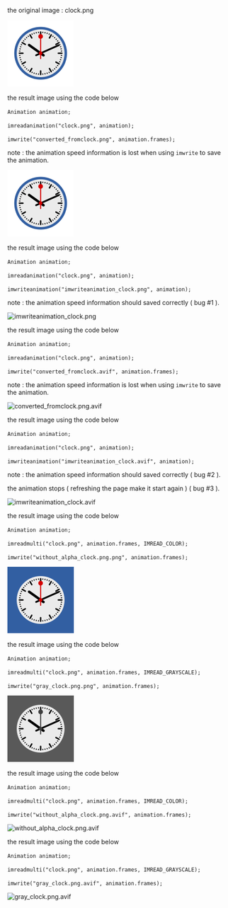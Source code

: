 the original image : clock.png

![clock.png](https://raw.githubusercontent.com/sturkmen72/opencv-apng/master/clock/clock.png)

the result image using the code below

`Animation animation;`

`imreadanimation("clock.png", animation);`

`imwrite("converted_fromclock.png", animation.frames);`

note : the animation speed information is lost when using `imwrite` to save the animation.

![converted_fromclock.png.png](https://raw.githubusercontent.com/sturkmen72/opencv-apng/master/clock/converted_fromclock.png.png)

the result image using the code below

`Animation animation;`

`imreadanimation("clock.png", animation);`

`imwriteanimation("imwriteanimation_clock.png", animation);`

note : the animation speed information should saved correctly ( bug #1 ).

![imwriteanimation_clock.png](https://raw.githubusercontent.com/sturkmen72/opencv-apng/master/clock/imwriteanimation_clock.png)


the result image using the code below

`Animation animation;`

`imreadanimation("clock.png", animation);`

`imwrite("converted_fromclock.avif", animation.frames);`

note : the animation speed information is lost when using `imwrite` to save the animation.

![converted_fromclock.png.avif](https://raw.githubusercontent.com/sturkmen72/opencv-apng/master/clock/converted_fromclock.png.avif)

the result image using the code below

`Animation animation;`

`imreadanimation("clock.png", animation);`

`imwriteanimation("imwriteanimation_clock.avif", animation);`

note : the animation speed information should saved correctly ( bug #2 ).

the animation stops ( refreshing the page make it start again ) ( bug #3 ).

![imwriteanimation_clock.avif](https://raw.githubusercontent.com/sturkmen72/opencv-apng/master/clock/imwriteanimation_clock.avif)



the result image using the code below

`Animation animation;`

`imreadmulti("clock.png", animation.frames, IMREAD_COLOR);`

`imwrite("without_alpha_clock.png.png", animation.frames);`

![without_alpha_clock.png.png](https://raw.githubusercontent.com/sturkmen72/opencv-apng/master/clock/without_alpha_clock.png.png)


the result image using the code below

`Animation animation;`

`imreadmulti("clock.png", animation.frames, IMREAD_GRAYSCALE);`

`imwrite("gray_clock.png.png", animation.frames);`

![gray_clock.png.png](https://raw.githubusercontent.com/sturkmen72/opencv-apng/master/clock/gray_clock.png.png)


the result image using the code below

`Animation animation;`

`imreadmulti("clock.png", animation.frames, IMREAD_COLOR);`

`imwrite("without_alpha_clock.png.avif", animation.frames);`

![without_alpha_clock.png.avif](https://raw.githubusercontent.com/sturkmen72/opencv-apng/master/clock/without_alpha_clock.png.avif)


the result image using the code below

`Animation animation;`

`imreadmulti("clock.png", animation.frames, IMREAD_GRAYSCALE);`

`imwrite("gray_clock.png.avif", animation.frames);`

![gray_clock.png.avif](https://raw.githubusercontent.com/sturkmen72/opencv-apng/master/clock/gray_clock.png.avif)
